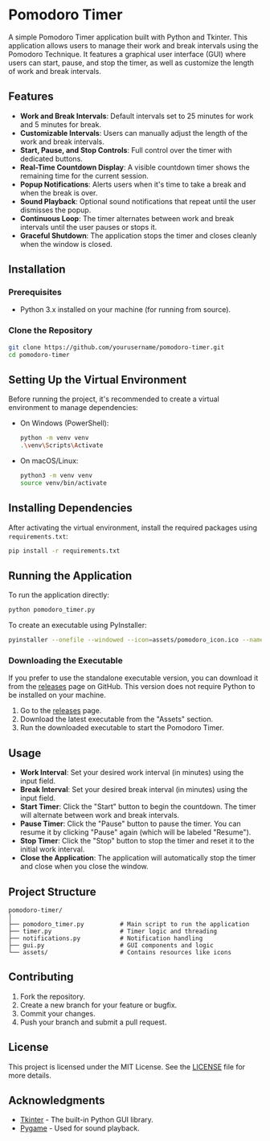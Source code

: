 # Pomodoro Timer

A simple Pomodoro Timer application built with Python and Tkinter. This application allows users to manage their work and break intervals using the Pomodoro Technique. It features a graphical user interface (GUI) where users can start, pause, and stop the timer, as well as customize the length of work and break intervals.

## Features

- **Work and Break Intervals**: Default intervals set to 25 minutes for work and 5 minutes for break.
- **Customizable Intervals**: Users can manually adjust the length of the work and break intervals.
- **Start, Pause, and Stop Controls**: Full control over the timer with dedicated buttons.
- **Real-Time Countdown Display**: A visible countdown timer shows the remaining time for the current session.
- **Popup Notifications**: Alerts users when it's time to take a break and when the break is over.
- **Sound Playback**: Optional sound notifications that repeat until the user dismisses the popup.
- **Continuous Loop**: The timer alternates between work and break intervals until the user pauses or stops it.
- **Graceful Shutdown**: The application stops the timer and closes cleanly when the window is closed.

## Installation

### Prerequisites

- Python 3.x installed on your machine (for running from source).

### Clone the Repository

```bash
git clone https://github.com/yourusername/pomodoro-timer.git
cd pomodoro-timer
```

## Setting Up the Virtual Environment

Before running the project, it's recommended to create a virtual environment to manage dependencies:

- On Windows (PowerShell):

  ```bash
  python -m venv venv
  .\venv\Scripts\Activate
  ```

- On macOS/Linux:

  ```bash
  python3 -m venv venv
  source venv/bin/activate
  ```

## Installing Dependencies

After activating the virtual environment, install the required packages using `requirements.txt`:

```bash
pip install -r requirements.txt
```

## Running the Application

To run the application directly:

```bash
python pomodoro_timer.py
```

To create an executable using PyInstaller:

```bash
pyinstaller --onefile --windowed --icon=assets/pomodoro_icon.ico --name=PomodoroTimer pomodoro_timer.py
```

### Downloading the Executable

If you prefer to use the standalone executable version, you can download it from the [releases](https://github.com/yourusername/pomodoro-timer/releases) page on GitHub. This version does not require Python to be installed on your machine.

1. Go to the [releases](https://github.com/yourusername/pomodoro-timer/releases) page.
2. Download the latest executable from the "Assets" section.
3. Run the downloaded executable to start the Pomodoro Timer.

## Usage

- **Work Interval**: Set your desired work interval (in minutes) using the input field.
- **Break Interval**: Set your desired break interval (in minutes) using the input field.
- **Start Timer**: Click the "Start" button to begin the countdown. The timer will alternate between work and break intervals.
- **Pause Timer**: Click the "Pause" button to pause the timer. You can resume it by clicking "Pause" again (which will be labeled "Resume").
- **Stop Timer**: Click the "Stop" button to stop the timer and reset it to the initial work interval.
- **Close the Application**: The application will automatically stop the timer and close when you close the window.

## Project Structure

```plaintext
pomodoro-timer/
│
├── pomodoro_timer.py          # Main script to run the application
├── timer.py                   # Timer logic and threading
├── notifications.py           # Notification handling
├── gui.py                     # GUI components and logic
└── assets/                    # Contains resources like icons
```

## Contributing

1. Fork the repository.
2. Create a new branch for your feature or bugfix.
3. Commit your changes.
4. Push your branch and submit a pull request.

## License

This project is licensed under the MIT License. See the [LICENSE](LICENSE) file for more details.

## Acknowledgments

- [Tkinter](https://docs.python.org/3/library/tkinter.html) - The built-in Python GUI library.
- [Pygame](https://www.pygame.org/docs/) - Used for sound playback.

